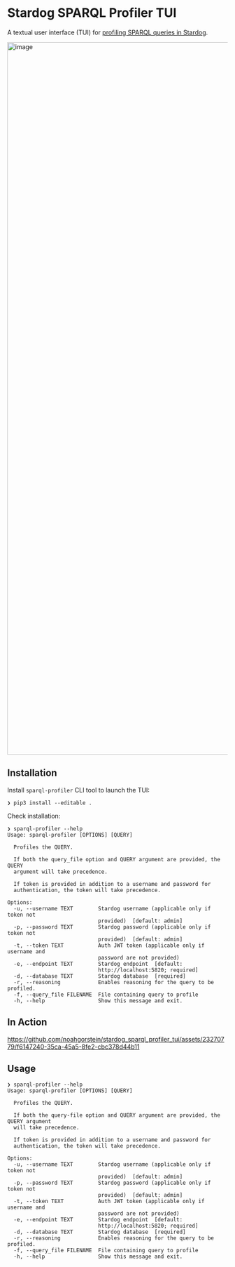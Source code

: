 # Stardog SPARQL Profiler TUI

A textual user interface (TUI) for [profiling SPARQL queries in Stardog](https://docs.stardog.com/operating-stardog/database-administration/managing-query-performance#sparql-profiler).

<img width="1624" alt="image" src="https://github.com/noahgorstein/stardog_sparql_profiler_tui/assets/23270779/9ce48173-3354-4530-8247-62499aa1755f">

## Installation

Install `sparql-profiler` CLI tool to launch the TUI:

```
❯ pip3 install --editable .
```

Check installation:

```
❯ sparql-profiler --help
Usage: sparql-profiler [OPTIONS] [QUERY]

  Profiles the QUERY.

  If both the query_file option and QUERY argument are provided, the QUERY
  argument will take precedence.

  If token is provided in addition to a username and password for
  authentication, the token will take precedence.

Options:
  -u, --username TEXT        Stardog username (applicable only if token not
                             provided)  [default: admin]
  -p, --password TEXT        Stardog password (applicable only if token not
                             provided)  [default: admin]
  -t, --token TEXT           Auth JWT token (applicable only if username and
                             password are not provided)
  -e, --endpoint TEXT        Stardog endpoint  [default:
                             http://localhost:5820; required]
  -d, --database TEXT        Stardog database  [required]
  -r, --reasoning            Enables reasoning for the query to be profiled.
  -f, --query_file FILENAME  File containing query to profile
  -h, --help                 Show this message and exit.
```

## In Action

https://github.com/noahgorstein/stardog_sparql_profiler_tui/assets/23270779/f6147240-35ca-45a5-8fe2-cbc378d44b11

## Usage

```text
❯ sparql-profiler --help
Usage: sparql-profiler [OPTIONS] [QUERY]

  Profiles the QUERY.

  If both the query-file option and QUERY argument are provided, the QUERY argument
  will take precedence.

  If token is provided in addition to a username and password for
  authentication, the token will take precedence.

Options:
  -u, --username TEXT        Stardog username (applicable only if token not
                             provided)  [default: admin]
  -p, --password TEXT        Stardog password (applicable only if token not
                             provided)  [default: admin]
  -t, --token TEXT           Auth JWT token (applicable only if username and
                             password are not provided)
  -e, --endpoint TEXT        Stardog endpoint  [default:
                             http://localhost:5820; required]
  -d, --database TEXT        Stardog database  [required]
  -r, --reasoning            Enables reasoning for the query to be profiled.
  -f, --query_file FILENAME  File containing query to profile
  -h, --help                 Show this message and exit.
```
